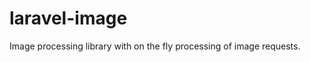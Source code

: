 laravel-image
=============

Image processing library with on the fly processing of image requests.
